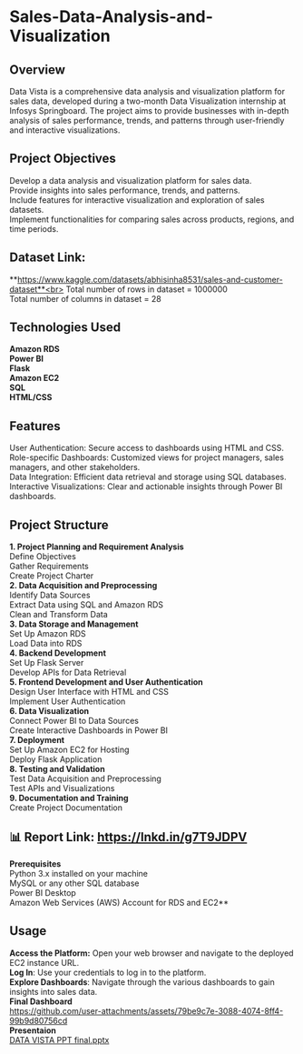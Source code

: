 # Sales-Data-Analysis-and-Visualization
 ## **Overview**
Data Vista is a comprehensive data analysis and visualization platform for sales data, developed during a two-month Data Visualization internship at Infosys Springboard. The project aims to provide businesses with in-depth analysis of sales performance, trends, and patterns through user-friendly and interactive visualizations.<br>
 ## **Project Objectives**<br>
Develop a data analysis and visualization platform for sales data.<br>
Provide insights into sales performance, trends, and patterns.<br>
Include features for interactive visualization and exploration of sales datasets.<br>
Implement functionalities for comparing sales across products, regions, and time periods.<br>
## **Dataset Link:**<br>
**https://www.kaggle.com/datasets/abhisinha8531/sales-and-customer-dataset**<br>
Total number of rows in dataset = 1000000<br>
Total number of columns in dataset = 28<br>
 ## **Technologies Used**
**Amazon RDS<br>
Power BI<br>
Flask<br>
Amazon EC2<br>
SQL<br>
HTML/CSS**<br>
 ## **Features**<br>
User Authentication: Secure access to dashboards using HTML and CSS.<br>
Role-specific Dashboards: Customized views for project managers, sales managers, and other stakeholders.<br>
Data Integration: Efficient data retrieval and storage using SQL databases.<br>
Interactive Visualizations: Clear and actionable insights through Power BI dashboards.<br>
 ## **Project Structure**<br>
  **1. Project Planning and Requirement Analysis<br>**
Define Objectives<br>
Gather Requirements<br>
Create Project Charter<br>
**2. Data Acquisition and Preprocessing<br>**
Identify Data Sources<br>
Extract Data using SQL and Amazon RDS<br>
Clean and Transform Data<br>
 **3. Data Storage and Management<br>**
Set Up Amazon RDS<br>
Load Data into RDS<br>
 **4. Backend Development<br>**
Set Up Flask Server<br>
Develop APIs for Data Retrieval<br>
**5. Frontend Development and User Authentication<br>**
Design User Interface with HTML and CSS<br>
Implement User Authentication<br>
**6. Data Visualization<br>**
Connect Power BI to Data Sources<br>
Create Interactive Dashboards in Power BI<br>
**7. Deployment<br>**
Set Up Amazon EC2 for Hosting<br>
Deploy Flask Application<br>
 **8. Testing and Validation<br>**
Test Data Acquisition and Preprocessing<br>
Test APIs and Visualizations<br>
**9. Documentation and Training<br>**
Create Project Documentation<br>
## 📊 Report Link: https://lnkd.in/g7T9JDPV
**Prerequisites<br>**
Python 3.x installed on your machine<br>
MySQL or any other SQL database<br>
Power BI Desktop<br>
Amazon Web Services (AWS) Account for RDS and EC2**<br>
## **Usage**<br>
**Access the Platform:** Open your web browser and navigate to the deployed EC2 instance URL.<br>
**Log In**: Use your credentials to log in to the platform.<br>
**Explore Dashboards**: Navigate through the various dashboards to gain insights into sales data.<br>
**Final Dashboard**<br>
https://github.com/user-attachments/assets/79be9c7e-3088-4074-8ff4-99b9d80756cd<br>
**Presentaion**<br>
[DATA VISTA PPT final.pptx](https://github.com/user-attachments/files/16314744/DATA.VISTA.PPT.final.pptx)




